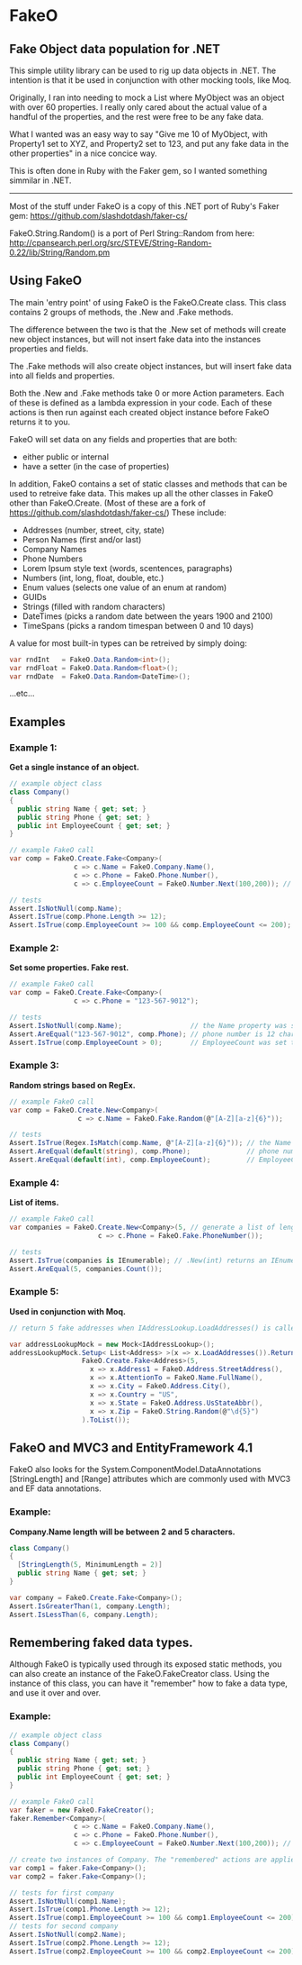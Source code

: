 # FakeO
## Fake Object data population for .NET

This simple utility library can be used to rig up data objects in .NET.
The intention is that it be used in conjunction with other mocking tools, like Moq.

Originally, I ran into needing to mock a
  List<MyObject>
where MyObject was an object with over 60 properties.
I really only cared about the actual value of a handful of the properties,
and the rest were free to be any fake data.

What I wanted was an easy way to say "Give me 10 of MyObject, with Property1 set to XYZ,
and Property2 set to 123, and put any fake data in the other properties" in a nice concice way.

This is often done in Ruby with the Faker gem, so I wanted something simmilar in .NET.

----------------------------

Most of the stuff under FakeO is a copy of this .NET port of Ruby's Faker gem:
  https://github.com/slashdotdash/faker-cs/
  
FakeO.String.Random() is a port of Perl String::Random from here:
  http://cpansearch.perl.org/src/STEVE/String-Random-0.22/lib/String/Random.pm


## Using FakeO

The main 'entry point' of using FakeO is the FakeO.Create class.
This class contains 2 groups of methods, the .New and .Fake methods.

The difference between the two is that the .New set of methods will
create new object instances, but will not insert fake data into the
instances properties and fields.

The .Fake methods will also create object instances, but will insert
fake data into all fields and properties.

Both the .New and .Fake methods take 0 or more Action<T> parameters.
Each of these is defined as a lambda expression in your code.
Each of these actions is then run against each created object instance
before FakeO returns it to you.

FakeO will set data on any fields and properties that are both:

+ either public or internal
+ have a setter (in the case of properties)

In addition, FakeO contains a set of static classes and methods that
can be used to retreive fake data. This makes up all the other classes
in FakeO other than FakeO.Create.
(Most of these are a fork of https://github.com/slashdotdash/faker-cs/)
These include:

+ Addresses (number, street, city, state)
+ Person Names (first and/or last)
+ Company Names
+ Phone Numbers
+ Lorem Ipsum style text (words, scentences, paragraphs)
+ Numbers (int, long, float, double, etc.)
+ Enum values (selects one value of an enum at random)
+ GUIDs
+ Strings (filled with random characters)
+ DateTimes (picks a random date between the years 1900 and 2100)
+ TimeSpans (picks a random timespan between 0 and 10 days)

A value for most built-in types can be retreived by simply doing:

```c#
var rndInt   = FakeO.Data.Random<int>();
var rndFloat = FakeO.Data.Random<float>();
var rndDate  = FakeO.Data.Random<DateTime>();
```
  ...etc...


## Examples
  
### Example 1:
**Get a single instance of an object.**

```c#
// example object class
class Company()
{
  public string Name { get; set; }
  public string Phone { get; set; }
  public int EmployeeCount { get; set; }
}

// example FakeO call
var comp = FakeO.Create.Fake<Company>(
                c => c.Name = FakeO.Company.Name(),
                c => c.Phone = FakeO.Phone.Number(),
                c => c.EmployeeCount = FakeO.Number.Next(100,200)); // random number from 100 to 200

// tests
Assert.IsNotNull(comp.Name);                                           // the Name property was set
Assert.IsTrue(comp.Phone.Length >= 12);                                // phone number is at least 12 chars (may or may not have area code)
Assert.IsTrue(comp.EmployeeCount >= 100 && comp.EmployeeCount <= 200); // EmployeeCount is between 100 and 200
```

### Example 2:
**Set some properties. Fake rest.**

```c#
// example FakeO call
var comp = FakeO.Create.Fake<Company>(
                c => c.Phone = "123-567-9012");

// tests
Assert.IsNotNull(comp.Name);                 // the Name property was set
Assert.AreEqual("123-567-9012", comp.Phone); // phone number is 12 characters ("123-567-9012")
Assert.IsTrue(comp.EmployeeCount > 0);       // EmployeeCount was set to a random number
```

### Example 3:
**Random strings based on RegEx.**

```c#
// example FakeO call
var comp = FakeO.Create.New<Company>(
                 c => c.Name = FakeO.Fake.Random(@"[A-Z][a-z]{6}"));

// tests
Assert.IsTrue(Regex.IsMatch(comp.Name, @"[A-Z][a-z]{6}")); // the Name property was set to 1 uppercase and 6 lowercase.
Assert.AreEqual(default(string), comp.Phone);              // phone number was not set. left at default
Assert.AreEqual(default(int), comp.EmployeeCount);         // EmployeeCount was not set. left at default
```

### Example 4:
**List of items.**

```c#
// example FakeO call
var companies = FakeO.Create.New<Company>(5, // generate a list of length 5
                      c => c.Phone = FakeO.Fake.PhoneNumber());

// tests
Assert.IsTrue(companies is IEnumerable); // .New(int) returns an IEnumerable
Assert.AreEqual(5, companies.Count());
```

### Example 5:
**Used in conjunction with Moq.**

```c#
// return 5 fake addresses when IAddressLookup.LoadAddresses() is called.

var addressLookupMock = new Mock<IAddressLookup>();
addressLookupMock.Setup< List<Address> >(x => x.LoadAddresses()).Returns(
                  FakeO.Create.Fake<Address>(5,
                    x => x.Address1 = FakeO.Address.StreetAddress(),
                    x => x.AttentionTo = FakeO.Name.FullName(),
                    x => x.City = FakeO.Address.City(),
                    x => x.Country = "US",
                    x => x.State = FakeO.Address.UsStateAbbr(),
                    x => x.Zip = FakeO.String.Random(@"\d{5}")
                  ).ToList());
```

## FakeO and MVC3 and EntityFramework 4.1

FakeO also looks for the System.ComponentModel.DataAnnotations [StringLength] and [Range] attributes which are commonly used with MVC3 and EF data annotations.

### Example:
**Company.Name length will be between 2 and 5 characters.**

```c#
class Company()
{
  [StringLength(5, MinimumLength = 2)]
  public string Name { get; set; }
}

var company = FakeO.Create.Fake<Company>();
Assert.IsGreaterThan(1, company.Length);
Assert.IsLessThan(6, company.Length);
```

## Remembering faked data types.

Although FakeO is typically used through its exposed static methods, you can also create an instance of the FakeO.FakeCreator class.
Using the instance of this class, you can have it "remember" how to fake a data type, and use it over and over.

### Example:

```c#
// example object class
class Company()
{
  public string Name { get; set; }
  public string Phone { get; set; }
  public int EmployeeCount { get; set; }
}

// example FakeO call
var faker = new FakeO.FakeCreator();
faker.Remember<Company>(
                c => c.Name = FakeO.Company.Name(),
                c => c.Phone = FakeO.Phone.Number(),
                c => c.EmployeeCount = FakeO.Number.Next(100,200)); // random number from 100 to 200

// create two instances of Company. The "remembered" actions are applied to both.
var comp1 = faker.Fake<Company>();
var comp2 = faker.Fake<Company>();

// tests for first company
Assert.IsNotNull(comp1.Name);                                            // the Name property was set
Assert.IsTrue(comp1.Phone.Length >= 12);                                 // phone number is at least 12 chars (may or may not have area code)
Assert.IsTrue(comp1.EmployeeCount >= 100 && comp1.EmployeeCount <= 200); // EmployeeCount is between 100 and 200
// tests for second company
Assert.IsNotNull(comp2.Name);                                            // the Name property was set
Assert.IsTrue(comp2.Phone.Length >= 12);                                 // phone number is at least 12 chars (may or may not have area code)
Assert.IsTrue(comp2.EmployeeCount >= 100 && comp2.EmployeeCount <= 200); // EmployeeCount is between 100 and 200
```

